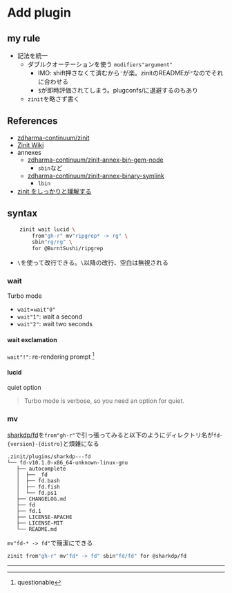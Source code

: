 # Add plugin

## my rule
- 記法を統一
  - ダブルクオーテーションを使う `modifiers"argument"`
    - IMO: shift押さなくて済むから`'`が楽。zinitのREADMEが`"`なのでそれに合わせる
    - `$`が即時評価されてしまう。plugconfs/に退避するのもあり
  - `zinit`を略さず書く

## References
- [zdharma-continuum/zinit](https://github.com/zdharma-continuum/zinit)
- [Zinit Wiki](https://zdharma-continuum.github.io/zinit/wiki/)
- annexes
  - [zdharma-continuum/zinit-annex-bin-gem-node](https://github.com/zdharma-continuum/zinit-annex-bin-gem-node)
    - `sbin`など
  - [zdharma-continuum/zinit-annex-binary-symlink](https://github.com/zdharma-continuum/zinit-annex-binary-symlink)
    - `lbin`
- [zinit をしっかりと理解する](https://zenn.dev/xeres/articles/2021-05-05-understanding-zinit-syntax)

## syntax
```zsh
	zinit wait lucid \
		from"gh-r" mv"ripgrep* -> rg" \
		sbin"rg/rg" \
		for @BurntSushi/ripgrep
```

- `\`を使って改行できる。`\`以降の改行、空白は無視される

### wait
Turbo mode
- `wait`=`wait"0"`
- `wait"1"`: wait a second
- `wait"2"`: wait two seconds

#### wait exclamation
`wait"!"`: re-rendering prompt [^wait-exclamation]

#### lucid
quiet option
> Turbo mode is verbose, so you need an option for quiet.

<!--
動くが動作が不安定、zinitはTurboでまずは書く
### zsh-defer
[romkatv/zsh-defer](https://github.com/romkatv/zsh-defer)

[`wait`](#wait)の互換

デフォルトで`12dmshpr`のオプションがONになっている

- [`wait"!"`](#wait-exclamation)=`zsh-defer +p -`
- [`lucid`](#lucid)=`zsh-defer +1`(stdout) or `zsh-defer +2`(stderr)
- `wait"1"`=`zsh-defer -t 1`
- `wait"2"`=`zsh-defer -t 2`

以下２つのコマンドはほぼ同じ（`lucid`のstderrまわりが分からない）
```zsh
zinit wait"!2" lucid from"gh-r" as"program" sbin"**/gh" for @cli/cli
zsh-defer -a +1p -t 2 zinit from"gh-r" as"program" sbin"**/gh" for @cli/cli
```
-->

### mv
[sharkdp/fd](https://github.com/sharkdp/fd)を`from"gh-r"`で引っ張ってみると以下のようにディレクトリ名が`fd-{version}-{distro}`と煩雑になる
```
.zinit/plugins/sharkdp---fd
└── fd-v10.1.0-x86_64-unknown-linux-gnu
   ├── autocomplete
   │  ├── _fd
   │  ├── fd.bash
   │  ├── fd.fish
   │  └── fd.ps1
   ├── CHANGELOG.md
   ├── fd
   ├── fd.1
   ├── LICENSE-APACHE
   ├── LICENSE-MIT
   └── README.md
```
`mv"fd-* -> fd"`で簡潔にできる

```zsh
zinit from"gh-r" mv"fd* -> fd" sbin"fd/fd" for @sharkdp/fd
```



---

[^wait-exclamation]: questionable
